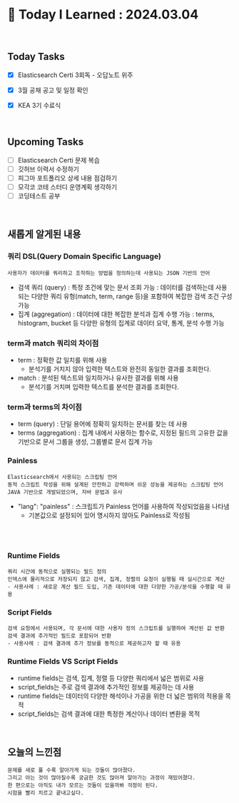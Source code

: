 # 📌 Today I Learned : 2024.03.04

<br>

## Today Tasks

- [x] Elasticsearch Certi 3회독 - 오답노트 위주
- [x] 3월 공채 공고 및 일정 확인
- [x] KEA 3기 수료식


<br>

## Upcoming Tasks

- [ ]  Elasticsearch Certi 문제 복습
- [ ]  깃허브 이력서 수정하기
- [ ]  피그마 포트폴리오 상세 내용 점검하기
- [ ]  모각코 코테 스터디 운영계획 생각하기
- [ ]  코딩테스트 공부

<br>

## 새롭게 알게된 내용

### 쿼리 DSL(Query Domain Specific Language)
```
사용자가 데이터를 쿼리하고 조작하는 방법을 정의하는데 사용되는 JSON 기반의 언어
```

- 검색 쿼리 (query)
  : 특정 조건에 맞는 문서 조회 가능
  : 데이터를 검색하는데 사용되는 다양한 쿼리 유헝(match, term, range 등)을 포함하여 복잡한 검색 조건 구성 가능
- 집계 (aggregation)
  : 데이터에 대한 복잡한 분석과 집계 수행 가능
  : terms, histogram, bucket 등 다양한 유형의 집계로 데이터 요약, 통계, 분석 수행 가능


### term과 match 쿼리의 차이점

- term : 정확한 값 일치를 위해 사용
  - 분석기를 거치지 않아 입력한 텍스트와 완전히 동일한 결과를 조회한다.
- match : 분석된 텍스트와 일치하거나 유사한 결과를 위해 사용
  - 분석기를 거치며 입력한 텍스트를 분석한 결과를 조회한다.
 

### term과 terms의 차이점

- term (query) : 단일 용어에 정확히 일치하는 문서를 찾는 데 사용
- terms (aggregation) : 집계 내에서 사용하는 함수로, 지정된 필드의 고유한 값을 기반으로 문서 그룹을 생성, 그룹별로 문서 집계 가능

### Painless
```
Elasticsearch에서 사용되는 스크립팅 언어
동적 스크립트 작성을 위해 설계된 안전하고 강력하며 쉬운 성능을 제공하는 스크립팅 언어
JAVA 기반으로 개발되었으며, 자바 문법과 유사
```

- "lang": "painless" : 스크립트가 Painless 언어를 사용하여 작성되었음을 나타냄
  - 기본값으로 설정되어 있어 명시하지 않아도 Painless로 작성됨


<br>
<br>

### Runtime Fields
```
쿼리 시간에 동적으로 실행되는 필드 정의
인덱스에 물리적으로 저장되지 않고 검색, 집계, 정렬의 요청이 실행될 때 실시간으로 계산
- 사용사례 : 새로운 계산 필드 도입, 기존 데이터에 대한 다양한 가공/분석을 수행할 때 유용
```

### Script Fields
```
검색 요청에서 사용되며, 각 문서에 대한 사용자 정의 스크립트를 실행하여 계산된 값 반환
검색 결과에 추가적인 필드로 포함되어 반환
- 사용사례 : 검색 결과에 추가 정보를 동적으로 제공하고자 할 때 유용
```

### Runtime Fields VS Script Fields
- runtime fields는 검색, 집계, 정렬 등 다양한 쿼리에서 넓은 범위로 사용
- script_fields는 주로 검색 결과에 추가적인 정보를 제공하는 데 사용
- runtime fields는 데이터의 다양한 해석이나 가공을 위한 더 넓은 범위의 적용을 목적
- script_fields는 검색 결과에 대한 특정한 계산이나 데이터 변환을 목적



<br>

## 오늘의 느낀점
```
문제를 새로 풀 수록 알아가게 되는 것들이 많아졌다.
그리고 아는 것이 많아질수록 궁금한 것도 많아져 알아가는 과정이 재밌어졌다.
한 편으로는 아직도 내가 모르는 것들이 있을까봐 걱정이 된다.
시험을 빨리 치르고 끝내고싶다.

```
